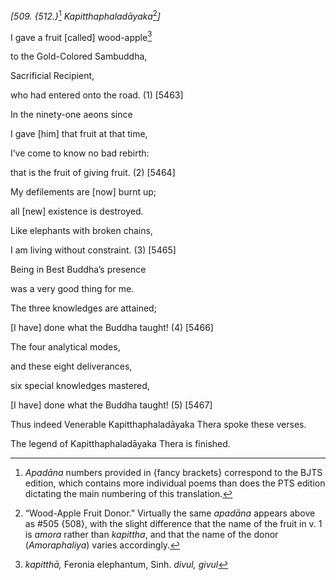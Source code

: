 *\[509. {512.}*[^1] *Kapitthaphaladāyaka*[^2]*\]*

I gave a fruit \[called\] wood-apple[^3]

to the Gold-Colored Sambuddha,

Sacrificial Recipient,

who had entered onto the road. (1) \[5463\]

In the ninety-one aeons since

I gave \[him\] that fruit at that time,

I’ve come to know no bad rebirth:

that is the fruit of giving fruit. (2) \[5464\]

My defilements are \[now\] burnt up;

all \[new\] existence is destroyed.

Like elephants with broken chains,

I am living without constraint. (3) \[5465\]

Being in Best Buddha’s presence

was a very good thing for me.

The three knowledges are attained;

\[I have\] done what the Buddha taught! (4) \[5466\]

The four analytical modes,

and these eight deliverances,

six special knowledges mastered,

\[I have\] done what the Buddha taught! (5) \[5467\]

Thus indeed Venerable Kapitthaphaladāyaka Thera spoke these verses.

The legend of Kapitthaphaladāyaka Thera is finished.

[^1]: *Apadāna* numbers provided in {fancy brackets} correspond to the
    BJTS edition, which contains more individual poems than does the PTS
    edition dictating the main numbering of this translation.

[^2]: “Wood-Apple Fruit Donor.” Virtually the same *apadāna* appears
    above as \#505 {508}, with the slight difference that the name of
    the fruit in v. 1 is *amora* rather than *kapittha*, and that the
    name of the donor (*Amoraphaliya*) varies accordingly.

[^3]: *kapitthā,* Feronia elephantum, Sinh. *divul, givul*
